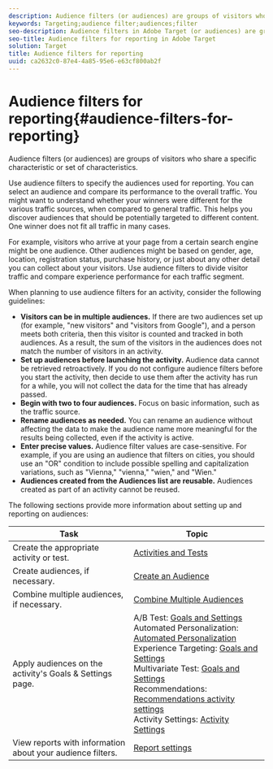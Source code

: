 ```yaml
---
description: Audience filters (or audiences) are groups of visitors who share a specific characteristic or set of characteristics.
keywords: Targeting;audience filter;audiences;filter
seo-description: Audience filters in Adobe Target (or audiences) are groups of visitors who share a specific characteristic or set of characteristics.
seo-title: Audience filters for reporting in Adobe Target
solution: Target
title: Audience filters for reporting
uuid: ca2632c0-87e4-4a85-95e6-e63cf800ab2f
---
```


# Audience filters for reporting{#audience-filters-for-reporting}

Audience filters (or audiences) are groups of visitors who share a specific characteristic or set of characteristics.

Use audience filters to specify the audiences used for reporting. You can select an audience and compare its performance to the overall traffic. You might want to understand whether your winners were different for the various traffic sources, when compared to general traffic. This helps you discover audiences that should be potentially targeted to different content. One winner does not fit all traffic in many cases.

For example, visitors who arrive at your page from a certain search engine might be one audience. Other audiences might be based on gender, age, location, registration status, purchase history, or just about any other detail you can collect about your visitors. Use audience filters to divide visitor traffic and compare experience performance for each traffic segment.

When planning to use audience filters for an activity, consider the following guidelines:

* **Visitors can be in multiple audiences.** If there are two audiences set up (for example, "new visitors" and "visitors from Google"), and a person meets both criteria, then this visitor is counted and tracked in both audiences. As a result, the sum of the visitors in the audiences does not match the number of visitors in an activity. 
* **Set up audiences before launching the activity.** Audience data cannot be retrieved retroactively. If you do not configure audience filters before you start the activity, then decide to use them after the activity has run for a while, you will not collect the data for the time that has already passed. 
* **Begin with two to four audiences.** Focus on basic information, such as the traffic source. 
* **Rename audiences as needed.** You can rename an audience without affecting the data to make the audience name more meaningful for the results being collected, even if the activity is active. 
* **Enter precise values.** Audience filter values are case-sensitive. For example, if you are using an audience that filters on cities, you should use an "OR" condition to include possible spelling and capitalization variations, such as "Vienna," "vienna," "wien," and "Wien." 
* **Audiences created from the Audiences list are reusable.** Audiences created as part of an activity cannot be reused.

The following sections provide more information about setting up and reporting on audiences:

| Task | Topic |
|--- |--- |
|Create the appropriate activity or test.|[Activities and Tests](/help/c-intro/target-key-concepts.md)|
|Create audiences, if necessary.|[Create an Audience](/help/c-target/c-audiences/create-audience.md)|
|Combine multiple audiences, if necessary.|[Combine Multiple Audiences](/help/c-target/combining-multiple-audiences.md)|
|Apply audiences on the activity's  Goals & Settings page.|A/B Test: [Goals and Settings](/help/c-activities/t-test-ab/t-test-create-ab/ab-goals-and-settings.md)<br>Automated Personalization:  [Automated Personalization](/help/c-activities/t-automated-personalization/automated-personalization.md)<br>Experience Targeting: [Goals and Settings](/help/c-activities/t-experience-target/t-xt-create/xt-goals-and-settings.md)<br>Multivariate Test:  [Goals and Settings](/help/c-activities/c-multivariate-testing/t-create-multivariate-test/goals-and-settings.md)<br>Recommendations: [Recommendations activity settings](/help/c-recommendations/t-create-recs-activity/recs-activity-settings.md)<br>Activity Settings: [Activity Settings](/help/c-activities/activity-settings.md)|
|View reports with information about your audience filters.|[Report settings](/help/c-reports/c-report-settings/report-settings.md)|

